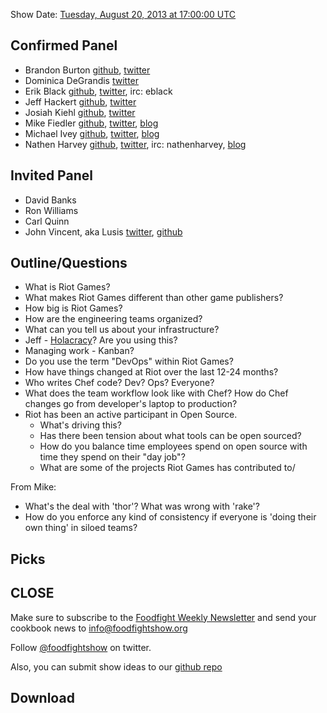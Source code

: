 Show Date:  [Tuesday, August 20, 2013 at 17:00:00 UTC](http://www.timeanddate.com/worldclock/fixedtime.html?msg=Food+Fight+Show+-+DevOps+Riot%21&iso=20130820T13&p1=1928&ah=1)

Confirmed Panel<a name="panel"></a>
-------------
* Brandon Burton [github](http://github.com/solarce), [twitter](https://twitter.com/solarce)
* Dominica DeGrandis [twitter](https://twitter.com/dominicad)
* Erik Black [github](http://github.com/elebertus), [twitter](https://twitter.com/elebertus), irc: eblack
* Jeff Hackert [github](https://github.com/BarkingCow), [twitter](https://twitter.com/jchackert)
* Josiah Kiehl [github](http://github.com/bluepojo), [twitter](http://twitter.com/bluepojo)
* Mike Fiedler [github](http://github.com/miketheman), [twitter](http://twitter.com/mikefiedler), [blog](http://www.miketheman.net)
* Michael Ivey [github](https://github.com/ivey), [twitter](https://twitter.com/ivey), [blog](http://gweezlebur.com/)
* Nathen Harvey [github](http://github.com/nathenharvey), [twitter](http://twitter.com/nathenharvey), irc: nathenharvey, [blog](http://nathenharvey.com)

Invited Panel
-------------
* David Banks
* Ron Williams
* Carl Quinn
* John Vincent, aka Lusis [twitter](https://twitter.com/#!/lusis), [github](https://github.com/lusis)


Outline/Questions
-----------------

* What is Riot Games?
* What makes Riot Games different than other game publishers?
* How big is Riot Games?
* How are the engineering teams organized?
* What can you tell us about your infrastructure?
* Jeff - [Holacracy](http://holacracy.org/how-it-works)?  Are you using this?
* Managing work - Kanban?
* Do you use the term "DevOps" within Riot Games?
* How have things changed at Riot over the last 12-24 months?
* Who writes Chef code?  Dev?  Ops?  Everyone?
* What does the team workflow look like with Chef?  How do Chef changes go from developer's laptop to production?
* Riot has been an active participant in Open Source.
  * What's driving this?
  * Has there been tension about what tools can be open sourced?
  * How do you balance time employees spend on open source with time they spend on their "day job"?
  * What are some of the projects Riot Games has contributed to/

From Mike:
* What's the deal with 'thor'? What was wrong with 'rake'?
* How do you enforce any kind of consistency if everyone is 'doing their own thing' in siloed teams?

Picks<a name="picks"></a>
-----


CLOSE
-----

Make sure to subscribe to the [Foodfight Weekly Newsletter](http://bit.ly/ffsmail) and send your cookbook
news to info@foodfightshow.org

Follow [@foodfightshow](http://twitter.com/foodfightshow) on twitter.

Also, you can submit show ideas to our [github repo](https://github.com/foodfight/showz)



Download
--------
